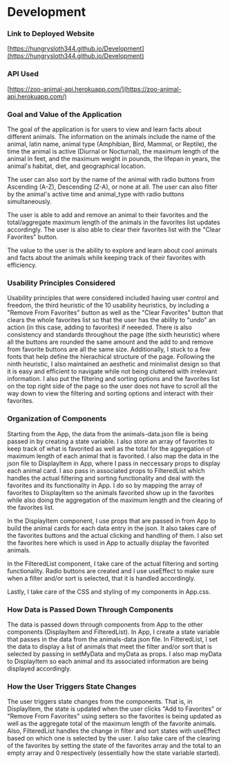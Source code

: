 # Development

### Link to Deployed Website

[https://hungrysloth344.github.io/Development](https://hungrysloth344.github.io/Development)

### API Used

[https://zoo-animal-api.herokuapp.com/](https://zoo-animal-api.herokuapp.com/)

### Goal and Value of the Application

The goal of the application is for users to view and learn facts about different animals. The information on the animals include the name of the animal, latin name, animal type (Amphibian, Bird, Mammal, or Reptile), the time the animal is active (Diurnal or Nocturnal), the maximum length of the animal in feet, and the maximum weight in pounds, the lifepan in years, the animal's habitat, diet, and geographical location.

The user can also sort by the name of the animal with radio buttons from Ascending (A-Z), Descending (Z-A), or none at all. The user can also filter by the animal's active time and animal_type with radio buttons simultaneously.

The user is able to add and remove an animal to their favorites and the total/aggregate maximum length of the animals in the favorites list updates accordingly. The user is also able to clear their favorites list with the "Clear Favorites" button.

The value to the user is the ability to explore and learn about cool animals and facts about the animals while keeping track of their favorites with efficiency.

### Usability Principles Considered

Usability principles that were considered included having user control and freedom, the third heuristic of the 10 usability heuristics, by including a "Remove From Favorites" button as well as the "Clear Favorites" button that clears the whole favorites list so that the user has the ability to "undo" an action (in this case, adding to favorites) if neeeded. There is also consistency and standards throughout the page (the sixth heuristic) where all the buttons are rounded the same amount and the add to and remove from favorite buttons are all the same size. Additionally, I stuck to a few fonts that help define the hierachical structure of the page. Following the ninth heuristic, I also maintained an aesthetic and minimalist design so that it is easy and efficient to navigate while not being cluttered with irrelevant information. I also put the filtering and sorting options and the favorites list on the top right side of the page so the user does not have to scroll all the way down to view the filtering and sorting options and interact with their favorites.

### Organization of Components

Starting from the App, the data from the animals-data.json file is being passed in by creating a state variable. I also store an array of favorites to keep track of what is favorited as well as the total for the aggregation of maximum length of each animal that is favorited. I also map the data in the json file to DisplayItem in App, where I pass in neccessary props to display each animal card. I aso pass in associated props to FilteredList which handles the actual filtering and sorting functionality and deal with the favorites and its functionality in App. I do so by mapping the array of favorites to DisplayItem so the animals favorited show up in the favorites while also doing the aggregation of the maximum length and the clearing of the favorites list.

In the DisplayItem component, I use props that are passed in from App to build the animal cards for each data entry in the json. It also takes care of the favorites buttons and the actual clicking and handling of them. I also set the favorites here which is used in App to actually display the favorited animals.

In the FilteredList component, I take care of the actual filtering and sorting functionality. Radio buttons are created and I use useEffect to make sure when a filter and/or sort is selected, that it is handled accordingly.

Lastly, I take care of the CSS and styling of my components in App.css.

### How Data is Passed Down Through Components

The data is passed down through components from App to the other components (DisplayItem and FilteredList). In App, I create a state variable that passes in the data from the animals-data json file. In FilteredList, I set the data to display a list of animals that meet the filter and/or sort that is selected by passing in setMyData and myData as props. I also map myData to DisplayItem so each animal and its associated information are being displayed accordingly.

### How the User Triggers State Changes

The user triggers state changes from the components. That is, in DisplayItem, the state is updated when the user clicks "Add to Favorites" or "Remove From Favorites" using setters so the favorites is being updated as well as the aggregate total of the maximum length of the favorite animals. Also, FilteredList handles the change in filter and sort states with useEffect based on which one is selected by the user. I also take care of the clearing of the favorites by setting the state of the favorites array and the total to an empty array and 0 respectively (essentially how the state variable started).
